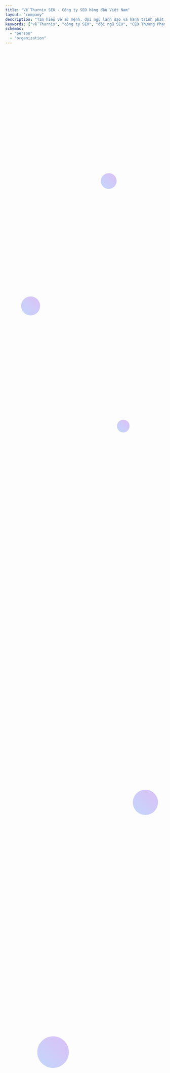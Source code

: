 ```yaml
---
title: "Về Thurnix SEO - Công ty SEO hàng đầu Việt Nam"
layout: "company"
description: "Tìm hiểu về sứ mệnh, đội ngũ lãnh đạo và hành trình phát triển của Thurnix - công ty dịch vụ SEO chuyên nghiệp tại Việt Nam"
keywords: ["về Thurnix", "công ty SEO", "đội ngũ SEO", "CEO Thương Phạm"]
schemas:
  - "person"
  - "organization"
---
```


<!-- Hero Section với Parallax Effect -->
<section class="relative min-h-screen flex items-center justify-center overflow-hidden bg-gradient-to-br from-slate-900 via-blue-900 to-indigo-900">
    <!-- Background Animation -->
    <div class="absolute inset-0 opacity-30">
        <div class="floating-shapes">
            <div class="shape shape-1"></div>
            <div class="shape shape-2"></div>
            <div class="shape shape-3"></div>
            <div class="shape shape-4"></div>
            <div class="shape shape-5"></div>
        </div>
    </div>
    
    <!-- Hero Content -->
    <div class="relative z-10 text-center text-white px-4 max-w-6xl mx-auto">
        <div class="fade-in-up" data-delay="0">
            <h1 class="text-5xl md:text-7xl font-bold mb-6 leading-tight">
                Kiến tạo tương lai<br>
                <span class="bg-gradient-to-r from-blue-400 to-purple-400 bg-clip-text text-transparent">
                    SEO Việt Nam
                </span>
            </h1>
        </div>
        
        <div class="fade-in-up" data-delay="200">
            <p class="text-xl md:text-2xl mb-8 opacity-90 max-w-4xl mx-auto leading-relaxed">
                Chúng tôi đang trên sứ mệnh cách mạng hóa cách doanh nghiệp Việt Nam 
                tiếp cận và chinh phục thế giới số với những giải pháp SEO tiên tiến nhất
            </p>
        </div>
        
        <div class="fade-in-up" data-delay="400">
            <div class="flex flex-col sm:flex-row gap-4 justify-center">
                <a href="/dich-vu-seo/" class="bg-gradient-to-r from-blue-600 to-purple-600 hover:from-blue-700 hover:to-purple-700 text-white px-8 py-4 rounded-full font-bold transition-all duration-300 transform hover:scale-105 shadow-lg">
                    Khám phá dịch vụ
                </a>
                <a href="#story" class="border-2 border-white/30 backdrop-blur-sm text-white px-8 py-4 rounded-full font-bold transition-all duration-300 hover:bg-white/10 hover:border-white/50">
                    Câu chuyện của chúng tôi
                </a>
            </div>
        </div>
        
        <!-- Scroll Indicator -->
        <div class="absolute bottom-10 left-1/2 transform -translate-x-1/2 fade-in-up" data-delay="600">
            <div class="scroll-indicator">
                <div class="mouse">
                    <div class="wheel"></div>
                </div>
                <p class="text-sm mt-3 opacity-70">Cuộn để khám phá</p>
            </div>
        </div>
    </div>
</section>

<!-- Mission Section với Glass Morphism -->
{{< section-container class="py-32 bg-gradient-to-b from-slate-900 to-gray-100 relative overflow-hidden" >}}
    <!-- Background Elements -->
    <div class="absolute top-0 left-0 w-full h-full">
        <div class="absolute top-20 left-20 w-72 h-72 bg-blue-500/20 rounded-full blur-3xl"></div>
        <div class="absolute bottom-20 right-20 w-96 h-96 bg-purple-500/20 rounded-full blur-3xl"></div>
    </div>

    <div class="max-w-6xl mx-auto relative z-10">
        <div class="text-center mb-20">
            <div class="slide-in-left">
                <span class="inline-block px-6 py-3 bg-gradient-to-r from-blue-100 to-purple-100 text-blue-800 rounded-full text-sm font-semibold mb-6">
                    Sứ mệnh của chúng tôi
                </span>
                <h2 class="text-4xl md:text-5xl font-bold mb-8 text-gray-900">
                    Trao quyền cho doanh nghiệp<br>
                    <span class="text-transparent bg-clip-text bg-gradient-to-r from-blue-600 to-purple-600">
                        thành công online
                    </span>
                </h2>
            </div>
        </div>

        <div class="grid grid-cols-1 lg:grid-cols-2 gap-16 items-center">
            <div class="slide-in-left" data-delay="200">
                <div class="glass-card p-8 rounded-3xl">
                    <h3 class="text-2xl font-bold mb-6 text-gray-900">Chúng tôi tin rằng</h3>
                    <div class="space-y-6">
                        <div class="flex items-start space-x-4">
                            <div class="w-8 h-8 bg-gradient-to-r from-blue-500 to-purple-500 rounded-full flex items-center justify-center flex-shrink-0 mt-1">
                                <span class="text-white text-sm">✓</span>
                            </div>
                            <p class="text-gray-700 leading-relaxed">
                                Mọi doanh nghiệp đều xứng đáng có cơ hội tiếp cận khách hàng online một cách hiệu quả
                            </p>
                        </div>
                        <div class="flex items-start space-x-4">
                            <div class="w-8 h-8 bg-gradient-to-r from-blue-500 to-purple-500 rounded-full flex items-center justify-center flex-shrink-0 mt-1">
                                <span class="text-white text-sm">✓</span>
                            </div>
                            <p class="text-gray-700 leading-relaxed">
                                Công nghệ AI và automation có thể tối ưu hóa SEO với độ chính xác chưa từng có
                            </p>
                        </div>
                        <div class="flex items-start space-x-4">
                            <div class="w-8 h-8 bg-gradient-to-r from-blue-500 to-purple-500 rounded-full flex items-center justify-center flex-shrink-0 mt-1">
                                <span class="text-white text-sm">✓</span>
                            </div>
                            <p class="text-gray-700 leading-relaxed">
                                Sự minh bạch và kết quả đo lường được là nền tảng của mọi chiến lược SEO thành công
                            </p>
                        </div>
                    </div>
                </div>
            </div>
            
            <div class="slide-in-right" data-delay="400">
                <div class="relative">
                    <div class="glass-card p-8 rounded-3xl">
                        <div class="text-center mb-8">
                            <div class="w-20 h-20 bg-gradient-to-r from-blue-500 to-purple-500 rounded-2xl flex items-center justify-center mx-auto mb-6">
                                <span class="text-white text-3xl">🚀</span>
                            </div>
                            <h4 class="text-2xl font-bold text-gray-900 mb-4">Cam kết của Thurnix</h4>
                        </div>
                        
                        <div class="grid grid-cols-2 gap-6">
                            <div class="text-center p-4 bg-gradient-to-br from-blue-50 to-purple-50 rounded-xl">
                                <div class="text-3xl font-bold text-blue-600 mb-2">850+</div>
                                <div class="text-sm text-gray-600">Doanh nghiệp tin tưởng</div>
                            </div>
                            <div class="text-center p-4 bg-gradient-to-br from-purple-50 to-pink-50 rounded-xl">
                                <div class="text-3xl font-bold text-purple-600 mb-2">97%</div>
                                <div class="text-sm text-gray-600">Tỷ lệ thành công</div>
                            </div>
                            <div class="text-center p-4 bg-gradient-to-br from-green-50 to-emerald-50 rounded-xl">
                                <div class="text-3xl font-bold text-green-600 mb-2">8+</div>
                                <div class="text-sm text-gray-600">Năm kinh nghiệm</div>
                            </div>
                            <div class="text-center p-4 bg-gradient-to-br from-orange-50 to-red-50 rounded-xl">
                                <div class="text-3xl font-bold text-orange-600 mb-2">24/7</div>
                                <div class="text-sm text-gray-600">Hỗ trợ kỹ thuật</div>
                            </div>
                        </div>
                    </div>
                </div>
            </div>
        </div>
    </div>
{{< /section-container >}}

<!-- Timeline Story Section -->
<section id="story" class="py-32 bg-white relative overflow-hidden">
    <div class="max-w-6xl mx-auto px-4">
        <div class="text-center mb-20">
            <div class="fade-in-up">
                <span class="inline-block px-6 py-3 bg-gradient-to-r from-green-100 to-blue-100 text-green-800 rounded-full text-sm font-semibold mb-6">
                    Hành trình phát triển
                </span>
                <h2 class="text-4xl md:text-5xl font-bold mb-8 text-gray-900">
                    Câu chuyện thành lập<br>
                    <span class="text-transparent bg-clip-text bg-gradient-to-r from-green-600 to-blue-600">
                        Thurnix
                    </span>
                </h2>
            </div>
        </div>

        <!-- Timeline -->
        <div class="relative">
            <!-- Timeline Line -->
            <div class="absolute left-4 md:left-1/2 top-0 bottom-0 w-1 bg-gradient-to-b from-blue-500 to-purple-500 transform md:-translate-x-1/2"></div>
            
            <!-- Timeline Items -->
            <div class="space-y-16">
                <!-- 2016 -->
                <div class="relative flex flex-col md:flex-row items-center">
                    <div class="md:w-1/2 md:pr-12 slide-in-left">
                        <div class="glass-card p-8 rounded-2xl ml-12 md:ml-0">
                            <div class="text-blue-600 font-bold text-lg mb-2">2016 - Khởi đầu</div>
                            <h3 class="text-2xl font-bold mb-4">Nhận ra cơ hội</h3>
                            <p class="text-gray-700 leading-relaxed">
                                CEO Thương Phạm nhận ra khoảng trống lớn trong thị trường SEO Việt Nam. 
                                Các doanh nghiệp cần những giải pháp SEO không chỉ hiệu quả mà còn 
                                phù hợp với đặc thù thị trường địa phương.
                            </p>
                        </div>
                    </div>
                    <div class="absolute left-0 md:left-1/2 transform md:-translate-x-1/2 w-8 h-8 bg-blue-500 rounded-full border-4 border-white shadow-lg"></div>
                    <div class="md:w-1/2 md:pl-12 mt-8 md:mt-0"></div>
                </div>

                <!-- 2017 -->
                <div class="relative flex flex-col md:flex-row items-center">
                    <div class="md:w-1/2 md:pr-12"></div>
                    <div class="absolute left-0 md:left-1/2 transform md:-translate-x-1/2 w-8 h-8 bg-purple-500 rounded-full border-4 border-white shadow-lg"></div>
                    <div class="md:w-1/2 md:pl-12 slide-in-right">
                        <div class="glass-card p-8 rounded-2xl ml-12 md:ml-0">
                            <div class="text-purple-600 font-bold text-lg mb-2">2017 - Thành lập</div>
                            <h3 class="text-2xl font-bold mb-4">Thurnix ra đời</h3>
                            <p class="text-gray-700 leading-relaxed">
                                Với 3 thành viên sáng lập, Thurnix chính thức được thành lập với tầm nhìn 
                                tạo ra một công ty SEO "Made in Vietnam" nhưng với chất lượng quốc tế.
                            </p>
                        </div>
                    </div>
                </div>

                <!-- 2019 -->
                <div class="relative flex flex-col md:flex-row items-center">
                    <div class="md:w-1/2 md:pr-12 slide-in-left">
                        <div class="glass-card p-8 rounded-2xl ml-12 md:ml-0">
                            <div class="text-green-600 font-bold text-lg mb-2">2019 - Phát triển</div>
                            <h3 class="text-2xl font-bold mb-4">Mở rộng đội ngũ</h3>
                            <p class="text-gray-700 leading-relaxed">
                                Thurnix mở rộng lên 15 chuyên gia và phục vụ hơn 200 doanh nghiệp. 
                                Bắt đầu nghiên cứu và ứng dụng AI vào quy trình SEO.
                            </p>
                        </div>
                    </div>
                    <div class="absolute left-0 md:left-1/2 transform md:-translate-x-1/2 w-8 h-8 bg-green-500 rounded-full border-4 border-white shadow-lg"></div>
                    <div class="md:w-1/2 md:pl-12"></div>
                </div>

                <!-- 2023 -->
                <div class="relative flex flex-col md:flex-row items-center">
                    <div class="md:w-1/2 md:pr-12"></div>
                    <div class="absolute left-0 md:left-1/2 transform md:-translate-x-1/2 w-8 h-8 bg-orange-500 rounded-full border-4 border-white shadow-lg"></div>
                    <div class="md:w-1/2 md:pl-12 slide-in-right">
                        <div class="glass-card p-8 rounded-2xl ml-12 md:ml-0">
                            <div class="text-orange-600 font-bold text-lg mb-2">2023 - Đột phá</div>
                            <h3 class="text-2xl font-bold mb-4">AI Engine độc quyền</h3>
                            <p class="text-gray-700 leading-relaxed">
                                Ra mắt ThurnixAI Engine - hệ thống AI độc quyền cho SEO. 
                                Đạt mốc 600+ khách hàng và được công nhận là Top 10 SEO Company Vietnam.
                            </p>
                        </div>
                    </div>
                </div>

                <!-- 2025 -->
                <div class="relative flex flex-col md:flex-row items-center">
                    <div class="md:w-1/2 md:pr-12 slide-in-left">
                        <div class="glass-card p-8 rounded-2xl ml-12 md:ml-0 border-2 border-gradient-to-r from-blue-500 to-purple-500">
                            <div class="text-blue-600 font-bold text-lg mb-2">2025 - Hiện tại</div>
                            <h3 class="text-2xl font-bold mb-4">Dẫn đầu thị trường</h3>
                            <p class="text-gray-700 leading-relaxed">
                                25+ chuyên gia, 850+ khách hàng tin tưởng. Tiên phong trong AEO 
                                (Answer Engine Optimization) và chuẩn bị cho kỷ nguyên AI Search.
                            </p>
                        </div>
                    </div>
                    <div class="absolute left-0 md:left-1/2 transform md:-translate-x-1/2 w-8 h-8 bg-gradient-to-r from-blue-500 to-purple-500 rounded-full border-4 border-white shadow-lg"></div>
                    <div class="md:w-1/2 md:pl-12"></div>
                </div>
            </div>
        </div>
    </div>
</section>

<!-- Team Section với Card Hover Effects -->
{{< section-container class="py-32 bg-gradient-to-br from-gray-50 to-blue-50" >}}
    <div class="max-w-6xl mx-auto">
        <div class="text-center mb-20">
            <div class="fade-in-up">
                <span class="inline-block px-6 py-3 bg-gradient-to-r from-purple-100 to-pink-100 text-purple-800 rounded-full text-sm font-semibold mb-6">
                    Đội ngũ của chúng tôi
                </span>
                <h2 class="text-4xl md:text-5xl font-bold mb-8 text-gray-900">
                    Những người kiến tạo<br>
                    <span class="text-transparent bg-clip-text bg-gradient-to-r from-purple-600 to-pink-600">
                        tương lai SEO
                    </span>
                </h2>
                <p class="text-xl text-gray-600 max-w-3xl mx-auto">
                    Đội ngũ chuyên gia đầy đam mê và tài năng, luôn sẵn sàng đồng hành 
                    cùng khách hàng trên con đường chinh phục đỉnh cao Google
                </p>
            </div>
        </div>

        <div class="grid grid-cols-1 md:grid-cols-3 gap-8 mb-16">
            <!-- CEO -->
            <div class="slide-in-up" data-delay="0">
                <div class="team-card group">
                    <div class="relative overflow-hidden rounded-2xl mb-6">
                        <img src="/images/thuong-pham-ceo.webp" alt="Thương Phạm" class="w-full h-80 object-cover transition-transform duration-500 group-hover:scale-110">
                        <div class="absolute inset-0 bg-gradient-to-t from-black/50 to-transparent opacity-0 group-hover:opacity-100 transition-opacity duration-300"></div>
                        <div class="absolute bottom-4 left-4 right-4 text-white opacity-0 group-hover:opacity-100 transition-opacity duration-300">
                            <p class="text-sm">"Thành công của khách hàng là động lực lớn nhất của chúng tôi"</p>
                        </div>
                    </div>
                    <h3 class="text-2xl font-bold mb-2">Thương Phạm</h3>
                    <p class="text-purple-600 font-semibold mb-4">CEO & Founder</p>
                    <p class="text-gray-600 text-sm leading-relaxed">
                        8+ năm kinh nghiệm trong lĩnh vực SEO và Digital Marketing. 
                        Visionary đằng sau ThurnixAI Engine và chiến lược phát triển dài hạn.
                    </p>
                    <div class="mt-4">
                        <a href="https://www.linkedin.com/in/thuong-pham-thurnix" class="inline-flex items-center text-blue-600 hover:text-blue-800 transition-colors">
                            <span class="mr-2">LinkedIn</span>
                            <svg class="w-4 h-4" fill="currentColor" viewBox="0 0 24 24">
                                <path d="M19 0h-14c-2.761 0-5 2.239-5 5v14c0 2.761 2.239 5 5 5h14c2.762 0 5-2.239 5-5v-14c0-2.761-2.238-5-5-5zm-11 19h-3v-11h3v11zm-1.5-12.268c-.966 0-1.75-.79-1.75-1.764s.784-1.764 1.75-1.764 1.75.79 1.75 1.764-.783 1.764-1.75 1.764zm13.5 12.268h-3v-5.604c0-3.368-4-3.113-4 0v5.604h-3v-11h3v1.765c1.396-2.586 7-2.777 7 2.476v6.759z"/>
                            </svg>
                        </a>
                    </div>
                </div>
            </div>

            <!-- CTO -->
            <div class="slide-in-up" data-delay="200">
                <div class="team-card group">
                    <div class="relative overflow-hidden rounded-2xl mb-6">
                        <img src="/images/team/cto-khoa.webp" alt="Nguyễn Minh Khoa" class="w-full h-80 object-cover transition-transform duration-500 group-hover:scale-110">
                        <div class="absolute inset-0 bg-gradient-to-t from-black/50 to-transparent opacity-0 group-hover:opacity-100 transition-opacity duration-300"></div>
                        <div class="absolute bottom-4 left-4 right-4 text-white opacity-0 group-hover:opacity-100 transition-opacity duration-300">
                            <p class="text-sm">"Công nghệ là chìa khóa để SEO trở nên hiệu quả hơn"</p>
                        </div>
                    </div>
                    <h3 class="text-2xl font-bold mb-2">Nguyễn Minh Khoa</h3>
                    <p class="text-purple-600 font-semibold mb-4">Chief Technology Officer</p>
                    <p class="text-gray-600 text-sm leading-relaxed">
                        Chuyên gia công nghệ với 10+ năm kinh nghiệm. 
                        Kiến trúc sư chính của ThurnixAI Engine và các hệ thống automation.
                    </p>
                </div>
            </div>

            <!-- Head of SEO -->
            <div class="slide-in-up" data-delay="400">
                <div class="team-card group">
                    <div class="relative overflow-hidden rounded-2xl mb-6">
                        <img src="/images/team/head-seo-mai.webp" alt="Trần Thị Mai" class="w-full h-80 object-cover transition-transform duration-500 group-hover:scale-110">
                        <div class="absolute inset-0 bg-gradient-to-t from-black/50 to-transparent opacity-0 group-hover:opacity-100 transition-opacity duration-300"></div>
                        <div class="absolute bottom-4 left-4 right-4 text-white opacity-0 group-hover:opacity-100 transition-opacity duration-300">
                            <p class="text-sm">"Mỗi website có một câu chuyện SEO riêng"</p>
                        </div>
                    </div>
                    <h3 class="text-2xl font-bold mb-2">Trần Thị Mai</h3>
                    <p class="text-purple-600 font-semibold mb-4">Head of SEO Strategy</p>
                    <p class="text-gray-600 text-sm leading-relaxed">
                        Chuyên gia SEO với 7+ năm kinh nghiệm. 
                        Người đứng đầu các chiến lược SEO và training cho đội ngũ chuyên gia.
                    </p>
                </div>
            </div>
        </div>

        <!-- Team Stats -->
        <div class="fade-in-up" data-delay="600">
            <div class="glass-card p-8 rounded-3xl">
                <h3 class="text-2xl font-bold text-center mb-8">Sức mạnh của đội ngũ Thurnix</h3>
                <div class="grid grid-cols-2 md:grid-cols-4 gap-8">
                    <div class="text-center">
                        <div class="w-16 h-16 bg-gradient-to-r from-blue-500 to-purple-500 rounded-2xl flex items-center justify-center mx-auto mb-4">
                            <span class="text-white text-2xl">👥</span>
                        </div>
                        <div class="text-3xl font-bold text-blue-600 mb-2">25+</div>
                        <div class="text-gray-600 text-sm">Chuyên gia SEO</div>
                    </div>
                    <div class="text-center">
                        <div class="w-16 h-16 bg-gradient-to-r from-green-500 to-emerald-500 rounded-2xl flex items-center justify-center mx-auto mb-4">
                            <span class="text-white text-2xl">🎓</span>
                        </div>
                        <div class="text-3xl font-bold text-green-600 mb-2">8+</div>
                        <div class="text-gray-600 text-sm">Năm kinh nghiệm TB</div>
                    </div>
                    <div class="text-center">
                        <div class="w-16 h-16 bg-gradient-to-r from-purple-500 to-pink-500 rounded-2xl flex items-center justify-center mx-auto mb-4">
                            <span class="text-white text-2xl">🏆</span>
                        </div>
                        <div class="text-3xl font-bold text-purple-600 mb-2">15+</div>
                        <div class="text-gray-600 text-sm">Chứng chỉ quốc tế</div>
                    </div>
                    <div class="text-center">
                        <div class="w-16 h-16 bg-gradient-to-r from-orange-500 to-red-500 rounded-2xl flex items-center justify-center mx-auto mb-4">
                            <span class="text-white text-2xl">🌍</span>
                        </div>
                        <div class="text-3xl font-bold text-orange-600 mb-2">5+</div>
                        <div class="text-gray-600 text-sm">Ngôn ngữ hỗ trợ</div>
                    </div>
                </div>
            </div>
        </div>
    </div>
{{< /section-container >}}

<!-- Values Section với Interactive Cards -->
{{< section-container class="py-32 bg-white relative overflow-hidden" >}}
    <!-- Background Decoration -->
    <div class="absolute top-0 left-0 w-full h-full opacity-5">
        <div class="absolute top-20 left-20 w-40 h-40 bg-blue-500 rounded-full"></div>
        <div class="absolute bottom-20 right-20 w-60 h-60 bg-purple-500 rounded-full"></div>
        <div class="absolute top-1/2 left-1/2 transform -translate-x-1/2 -translate-y-1/2 w-80 h-80 bg-green-500 rounded-full"></div>
    </div>

    <div class="max-w-6xl mx-auto relative z-10">
        <div class="text-center mb-20">
            <div class="fade-in-up">
                <span class="inline-block px-6 py-3 bg-gradient-to-r from-green-100 to-emerald-100 text-green-800 rounded-full text-sm font-semibold mb-6">
                    Giá trị cốt lõi
                </span>
                <h2 class="text-4xl md:text-5xl font-bold mb-8 text-gray-900">
                    Những nguyên tắc<br>
                    <span class="text-transparent bg-clip-text bg-gradient-to-r from-green-600 to-emerald-600">
                        định hướng hành động
                    </span>
                </h2>
                <p class="text-xl text-gray-600 max-w-3xl mx-auto">
                    Những giá trị này không chỉ là slogan mà là kim chỉ nam trong mọi quyết định 
                    và hành động của chúng tôi
                </p>
            </div>
        </div>

        <div class="grid grid-cols-1 md:grid-cols-3 gap-8">
            <!-- Innovation -->
            <div class="value-card slide-in-up" data-delay="0">
                <div class="value-card-inner">
                    <div class="value-card-front">
                        <div class="w-20 h-20 bg-gradient-to-r from-blue-500 to-cyan-500 rounded-2xl flex items-center justify-center mx-auto mb-6">
                            <span class="text-white text-3xl">💡</span>
                        </div>
                        <h3 class="text-2xl font-bold mb-4">Đổi mới sáng tạo</h3>
                        <p class="text-gray-600">
                            Không ngừng đẩy ranh giới và ứng dụng công nghệ mới nhất để giải quyết thách thức SEO
                        </p>
                    </div>
                    <div class="value-card-back">
                        <h4 class="text-xl font-bold mb-4 text-white">Cách chúng tôi thực hiện:</h4>
                        <ul class="space-y-3 text-white/90">
                            <li>• R&D 20% thời gian cho công nghệ mới</li>
                            <li>• Đầu tư vào AI và Machine Learning</li>
                            <li>• Thử nghiệm với AEO và Voice Search</li>
                            <li>• Hợp tác với các startup công nghệ</li>
                        </ul>
                    </div>
                </div>
            </div>

            <!-- Customer Success -->
            <div class="value-card slide-in-up" data-delay="200">
                <div class="value-card-inner">
                    <div class="value-card-front">
                        <div class="w-20 h-20 bg-gradient-to-r from-green-500 to-emerald-500 rounded-2xl flex items-center justify-center mx-auto mb-6">
                            <span class="text-white text-3xl">🎯</span>
                        </div>
                        <h3 class="text-2xl font-bold mb-4">Thành công khách hàng</h3>
                        <p class="text-gray-600">
                            Thành công của khách hàng chính là thành công của chúng tôi. Cam kết mang lại giá trị vượt trội
                        </p>
                    </div>
                    <div class="value-card-back">
                        <h4 class="text-xl font-bold mb-4 text-white">Cách chúng tôi đo lường:</h4>
                        <ul class="space-y-3 text-white/90">
                            <li>• NPS Score > 9/10 từ khách hàng</li>
                            <li>• 97% retention rate</li>
                            <li>• Theo dõi ROI thực tế từng dự án</li>
                            <li>• Dedicated success manager</li>
                        </ul>
                    </div>
                </div>
            </div>

            <!-- Transparency -->
            <div class="value-card slide-in-up" data-delay="400">
                <div class="value-card-inner">
                    <div class="value-card-front">
                        <div class="w-20 h-20 bg-gradient-to-r from-purple-500 to-pink-500 rounded-2xl flex items-center justify-center mx-auto mb-6">
                            <span class="text-white text-3xl">👁️</span>
                        </div>
                        <h3 class="text-2xl font-bold mb-4">Minh bạch & Tin cậy</h3>
                        <p class="text-gray-600">
                            Tin vào giao tiếp cởi mở và xây dựng niềm tin thông qua sự minh bạch trong mọi hoạt động
                        </p>
                    </div>
                    <div class="value-card-back">
                        <h4 class="text-xl font-bold mb-4 text-white">Cam kết của chúng tôi:</h4>
                        <ul class="space-y-3 text-white/90">
                            <li>• Báo cáo chi tiết hàng tháng</li>
                            <li>• Dashboard realtime cho khách hàng</li>
                            <li>• No hidden fees, pricing rõ ràng</li>
                            <li>• 100% White-hat SEO methods</li>
                        </ul>
                    </div>
                </div>
            </div>
        </div>
    </div>
{{< /section-container >}}

<!-- Achievements Section với Counter Animation -->
<section class="py-32 bg-gradient-to-br from-slate-900 via-blue-900 to-indigo-900 text-white relative overflow-hidden">
    <!-- Background Effects -->
    <div class="absolute inset-0">
        <div class="absolute top-0 left-0 w-full h-full opacity-10">
            <div class="floating-elements">
                <div class="element element-1"></div>
                <div class="element element-2"></div>
                <div class="element element-3"></div>
            </div>
        </div>
    </div>

    <div class="max-w-6xl mx-auto px-4 relative z-10">
        <div class="text-center mb-20">
            <div class="fade-in-up">
                <span class="inline-block px-6 py-3 bg-white/10 backdrop-blur-sm rounded-full text-sm font-semibold mb-6">
                    Thành tựu đáng tự hào
                </span>
                <h2 class="text-4xl md:text-5xl font-bold mb-8">
                    Những cột mốc<br>
                    <span class="text-transparent bg-clip-text bg-gradient-to-r from-yellow-400 to-orange-400">
                        đáng nhớ
                    </span>
                </h2>
            </div>
        </div>

        <!-- Awards Grid -->
        <div class="grid grid-cols-1 md:grid-cols-3 gap-8 mb-20">
            <div class="slide-in-up" data-delay="0">
                <div class="achievement-card group">
                    <div class="text-6xl mb-6 group-hover:scale-110 transition-transform duration-300">🏆</div>
                    <h3 class="text-2xl font-bold mb-4">Top 10 SEO Company Vietnam 2023</h3>
                    <p class="text-white/80 leading-relaxed">
                        Được bình chọn bởi Vietnam Digital Marketing Association
                    </p>
                    <div class="mt-6 w-full h-1 bg-white/20 rounded-full overflow-hidden">
                        <div class="h-full bg-gradient-to-r from-yellow-400 to-orange-400 rounded-full achievement-progress" style="width: 0%;"></div>
                    </div>
                </div>
            </div>

            <div class="slide-in-up" data-delay="200">
                <div class="achievement-card group">
                    <div class="text-6xl mb-6 group-hover:scale-110 transition-transform duration-300">🚀</div>
                    <h3 class="text-2xl font-bold mb-4">Best Digital Marketing Agency HCMC 2022</h3>
                    <p class="text-white/80 leading-relaxed">
                        Giải thưởng từ Hiệp hội Marketing TP.HCM
                    </p>
                    <div class="mt-6 w-full h-1 bg-white/20 rounded-full overflow-hidden">
                        <div class="h-full bg-gradient-to-r from-blue-400 to-purple-400 rounded-full achievement-progress" style="width: 0%;"></div>
                    </div>
                </div>
            </div>

            <div class="slide-in-up" data-delay="400">
                <div class="achievement-card group">
                    <div class="text-6xl mb-6 group-hover:scale-110 transition-transform duration-300">💡</div>
                    <h3 class="text-2xl font-bold mb-4">SEO Innovation Award 2021</h3>
                    <p class="text-white/80 leading-relaxed">
                        Công nhận về đổi mới sáng tạo trong lĩnh vực SEO
                    </p>
                    <div class="mt-6 w-full h-1 bg-white/20 rounded-full overflow-hidden">
                        <div class="h-full bg-gradient-to-r from-green-400 to-emerald-400 rounded-full achievement-progress" style="width: 0%;"></div>
                    </div>
                </div>
            </div>
        </div>

        <!-- Stats Counter -->
        <div class="fade-in-up" data-delay="600">
            <div class="glass-card-dark p-12 rounded-3xl">
                <div class="grid grid-cols-2 md:grid-cols-4 gap-8">
                    <div class="text-center">
                        <div class="text-5xl md:text-6xl font-bold mb-4">
                            <span class="counter text-transparent bg-clip-text bg-gradient-to-r from-blue-400 to-cyan-400" data-count="850">0</span>
                            <span class="text-transparent bg-clip-text bg-gradient-to-r from-blue-400 to-cyan-400">+</span>
                        </div>
                        <div class="text-white/80 text-lg">Khách hàng tin tưởng</div>
                    </div>
                    <div class="text-center">
                        <div class="text-5xl md:text-6xl font-bold mb-4">
                            <span class="counter text-transparent bg-clip-text bg-gradient-to-r from-green-400 to-emerald-400" data-count="97">0</span>
                            <span class="text-transparent bg-clip-text bg-gradient-to-r from-green-400 to-emerald-400">%</span>
                        </div>
                        <div class="text-white/80 text-lg">Tỷ lệ thành công</div>
                    </div>
                    <div class="text-center">
                        <div class="text-5xl md:text-6xl font-bold mb-4">
                            <span class="counter text-transparent bg-clip-text bg-gradient-to-r from-purple-400 to-pink-400" data-count="25">0</span>
                            <span class="text-transparent bg-clip-text bg-gradient-to-r from-purple-400 to-pink-400">+</span>
                        </div>
                        <div class="text-white/80 text-lg">Chuyên gia SEO</div>
                    </div>
                    <div class="text-center">
                        <div class="text-5xl md:text-6xl font-bold mb-4">
                            <span class="counter text-transparent bg-clip-text bg-gradient-to-r from-orange-400 to-red-400" data-count="8">0</span>
                            <span class="text-transparent bg-clip-text bg-gradient-to-r from-orange-400 to-red-400">+</span>
                        </div>
                        <div class="text-white/80 text-lg">Năm kinh nghiệm</div>
                    </div>
                </div>
            </div>
        </div>
    </div>
</section>

<!-- Future Vision Section -->
{{< section-container class="py-32 bg-gradient-to-br from-white to-blue-50 relative overflow-hidden" >}}
    <div class="max-w-6xl mx-auto">
        <div class="grid grid-cols-1 lg:grid-cols-2 gap-16 items-center">
            <div class="slide-in-left">
                <span class="inline-block px-6 py-3 bg-gradient-to-r from-blue-100 to-purple-100 text-blue-800 rounded-full text-sm font-semibold mb-6">
                    Tầm nhìn 2030
                </span>
                <h2 class="text-4xl md:text-5xl font-bold mb-8 text-gray-900">
                    Hướng tới<br>
                    <span class="text-transparent bg-clip-text bg-gradient-to-r from-blue-600 to-purple-600">
                        tương lai SEO
                    </span>
                </h2>
                <p class="text-xl text-gray-600 mb-8 leading-relaxed">
                    Chúng tôi đang xây dựng một tương lai nơi mọi doanh nghiệp, 
                    dù lớn hay nhỏ, đều có thể tiếp cận khách hàng một cách hiệu quả 
                    thông qua sức mạnh của SEO và AI.
                </p>
                
                <div class="space-y-6">
                    <div class="flex items-start space-x-4">
                        <div class="w-8 h-8 bg-gradient-to-r from-blue-500 to-purple-500 rounded-full flex items-center justify-center flex-shrink-0 mt-1">
                            <span class="text-white text-sm">🎯</span>
                        </div>
                        <div>
                            <h4 class="font-bold text-lg mb-2">10,000+ Doanh nghiệp đồng hành</h4>
                            <p class="text-gray-600">Mở rộng quy mô phục vụ với chất lượng không thay đổi</p>
                        </div>
                    </div>
                    <div class="flex items-start space-x-4">
                        <div class="w-8 h-8 bg-gradient-to-r from-green-500 to-emerald-500 rounded-full flex items-center justify-center flex-shrink-0 mt-1">
                            <span class="text-white text-sm">🌏</span>
                        </div>
                        <div>
                            <h4 class="font-bold text-lg mb-2">Dẫn đầu Đông Nam Á</h4>
                            <p class="text-gray-600">Trở thành công ty SEO số 1 khu vực với văn phòng đa quốc gia</p>
                        </div>
                    </div>
                    <div class="flex items-start space-x-4">
                        <div class="w-8 h-8 bg-gradient-to-r from-purple-500 to-pink-500 rounded-full flex items-center justify-center flex-shrink-0 mt-1">
                            <span class="text-white text-sm">🤖</span>
                        </div>
                        <div>
                            <h4 class="font-bold text-lg mb-2">AI-First SEO Platform</h4>
                            <p class="text-gray-600">Democratize SEO với platform AI cho mọi doanh nghiệp</p>
                        </div>
                    </div>
                </div>
            </div>
            
            <div class="slide-in-right">
                <div class="relative">
                    <!-- Vision Card -->
                    <div class="glass-card p-8 rounded-3xl">
                        <div class="text-center mb-8">
                            <div class="w-24 h-24 bg-gradient-to-r from-blue-500 to-purple-500 rounded-3xl flex items-center justify-center mx-auto mb-6">
                                <span class="text-white text-4xl">🚀</span>
                            </div>
                            <h3 class="text-2xl font-bold mb-4">Roadmap 2025-2030</h3>
                        </div>
                        
                        <div class="space-y-6">
                            <div class="roadmap-item">
                                <div class="flex items-center justify-between mb-2">
                                    <span class="font-semibold">AEO Platform Launch</span>
                                    <span class="text-sm text-blue-600">2025 Q2</span>
                                </div>
                                <div class="w-full bg-gray-200 rounded-full h-2">
                                    <div class="bg-gradient-to-r from-blue-500 to-purple-500 h-2 rounded-full" style="width: 75%;"></div>
                                </div>
                            </div>
                            
                            <div class="roadmap-item">
                                <div class="flex items-center justify-between mb-2">
                                    <span class="font-semibold">Southeast Asia Expansion</span>
                                    <span class="text-sm text-green-600">2026</span>
                                </div>
                                <div class="w-full bg-gray-200 rounded-full h-2">
                                    <div class="bg-gradient-to-r from-green-500 to-emerald-500 h-2 rounded-full" style="width: 40%;"></div>
                                </div>
                            </div>
                            
                            <div class="roadmap-item">
                                <div class="flex items-center justify-between mb-2">
                                    <span class="font-semibold">AI SEO SaaS Platform</span>
                                    <span class="text-sm text-purple-600">2028</span>
                                </div>
                                <div class="w-full bg-gray-200 rounded-full h-2">
                                    <div class="bg-gradient-to-r from-purple-500 to-pink-500 h-2 rounded-full" style="width: 20%;"></div>
                                </div>
                            </div>
                            
                            <div class="roadmap-item">
                                <div class="flex items-center justify-between mb-2">
                                    <span class="font-semibold">10K+ Clients Milestone</span>
                                    <span class="text-sm text-orange-600">2030</span>
                                </div>
                                <div class="w-full bg-gray-200 rounded-full h-2">
                                    <div class="bg-gradient-to-r from-orange-500 to-red-500 h-2 rounded-full" style="width: 10%;"></div>
                                </div>
                            </div>
                        </div>
                    </div>
                    
                    <!-- Floating Elements -->
                    <div class="absolute -top-6 -right-6 w-24 h-24 bg-gradient-to-r from-yellow-400 to-orange-400 rounded-full opacity-20 blur-xl"></div>
                    <div class="absolute -bottom-6 -left-6 w-32 h-32 bg-gradient-to-r from-pink-400 to-purple-400 rounded-full opacity-20 blur-xl"></div>
                </div>
            </div>
        </div>
    </div>
{{< /section-container >}}

<!-- Final CTA Section -->
<section class="py-32 bg-gradient-to-r from-blue-600 via-purple-600 to-pink-600 text-white relative overflow-hidden">
    <!-- Background Animation -->
    <div class="absolute inset-0 opacity-20">
        <div class="cta-particles">
            <div class="particle particle-1"></div>
            <div class="particle particle-2"></div>
            <div class="particle particle-3"></div>
            <div class="particle particle-4"></div>
            <div class="particle particle-5"></div>
        </div>
    </div>

    <div class="max-w-4xl mx-auto px-4 text-center relative z-10">
        <div class="fade-in-up">
            <h2 class="text-4xl md:text-6xl font-bold mb-8">
                Sẵn sàng đồng hành<br>
                cùng chúng tôi?
            </h2>
            <p class="text-xl md:text-2xl mb-12 opacity-90 leading-relaxed">
                Hãy để Thurnix giúp doanh nghiệp của bạn chinh phục đỉnh cao Google 
                và đạt được những mục tiêu kinh doanh đầy tham vọng
            </p>
            
            <div class="flex flex-col sm:flex-row gap-6 justify-center mb-12">
                <a href="/dich-vu-seo/" class="cta-button cta-button-primary">
                    <span>Khám phá dịch vụ SEO</span>
                    <svg class="w-5 h-5 ml-2" fill="none" stroke="currentColor" viewBox="0 0 24 24">
                        <path stroke-linecap="round" stroke-linejoin="round" stroke-width="2" d="M17 8l4 4m0 0l-4 4m4-4H3"></path>
                    </svg>
                </a>
                <a href="tel:0925604604" class="cta-button cta-button-secondary">
                    <span>Liên hệ: 0925 604 604</span>
                    <svg class="w-5 h-5 ml-2" fill="none" stroke="currentColor" viewBox="0 0 24 24">
                        <path stroke-linecap="round" stroke-linejoin="round" stroke-width="2" d="3 5a2 2 0 012-2h3.28a1 1 0 01.948.684l1.498 4.493a1 1 0 01-.502 1.21l-2.257 1.13a11.042 11.042 0 005.516 5.516l1.13-2.257a1 1 0 011.21-.502l4.493 1.498a1 1 0 01.684.949V19a2 2 0 01-2 2h-1C9.716 21 3 14.284 3 6V5z"></path>
                    </svg>
                </a>
            </div>
            
            <!-- Trust Indicators -->
            <div class="grid grid-cols-3 gap-8 max-w-2xl mx-auto">
                <div class="text-center">
                    <div class="text-3xl mb-2">🏆</div>
                    <div class="text-sm opacity-80">Top 10 SEO Vietnam</div>
                </div>
                <div class="text-center">
                    <div class="text-3xl mb-2">✅</div>
                    <div class="text-sm opacity-80">97% Success Rate</div>
                </div>
                <div class="text-center">
                    <div class="text-3xl mb-2">💝</div>
                    <div class="text-sm opacity-80">850+ Happy Clients</div>
                </div>
            </div>
        </div>
    </div>
</section>

<!-- CSS Styles -->
<style>
/* Floating Shapes Animation */
.floating-shapes {
    position: relative;
    width: 100%;
    height: 100%;
}

.shape {
    position: absolute;
    border-radius: 50%;
    background: linear-gradient(45deg, rgba(59, 130, 246, 0.3), rgba(147, 51, 234, 0.3));
    animation: float 6s ease-in-out infinite;
}

.shape-1 { width: 60px; height: 60px; top: 20%; left: 10%; animation-delay: 0s; }
.shape-2 { width: 80px; height: 80px; top: 60%; left: 80%; animation-delay: 1s; }
.shape-3 { width: 40px; height: 40px; top: 30%; left: 70%; animation-delay: 2s; }
.shape-4 { width: 100px; height: 100px; top: 80%; left: 20%; animation-delay: 3s; }
.shape-5 { width: 50px; height: 50px; top: 10%; left: 60%; animation-delay: 4s; }

@keyframes float {
    0%, 100% { transform: translateY(0px) rotate(0deg); }
    33% { transform: translateY(-20px) rotate(120deg); }
    66% { transform: translateY(20px) rotate(240deg); }
}

/* Scroll Indicator */
.scroll-indicator .mouse {
    width: 24px;
    height: 40px;
    border: 2px solid rgba(255, 255, 255, 0.5);
    border-radius: 12px;
    position: relative;
    margin: 0 auto;
}

.scroll-indicator .wheel {
    width: 2px;
    height: 6px;
    background: rgba(255, 255, 255, 0.8);
    border-radius: 1px;
    position: absolute;
    top: 8px;
    left: 50%;
    transform: translateX(-50%);
    animation: scroll 2s infinite;
}

@keyframes scroll {
    0% { opacity: 1; top: 8px; }
    100% { opacity: 0; top: 24px; }
}

/* Glass Morphism Cards */
.glass-card {
    background: rgba(255, 255, 255, 0.1);
    backdrop-filter: blur(10px);
    border: 1px solid rgba(255, 255, 255, 0.2);
    box-shadow: 0 25px 45px rgba(0, 0, 0, 0.1);
}

.glass-card-dark {
    background: rgba(0, 0, 0, 0.2);
    backdrop-filter: blur(10px);
    border: 1px solid rgba(255, 255, 255, 0.1);
    box-shadow: 0 25px 45px rgba(0, 0, 0, 0.3);
}

/* Team Cards */
.team-card {
    background: white;
    border-radius: 1.5rem;
    padding: 2rem;
    box-shadow: 0 10px 30px rgba(0, 0, 0, 0.1);
    transition: all 0.3s ease;
    height: 100%;
}

.team-card:hover {
    transform: translateY(-10px);
    box-shadow: 0 20px 40px rgba(0, 0, 0, 0.15);
}

/* Value Cards with Flip Effect */
.value-card {
    height: 300px;
    perspective: 1000px;
}

.value-card-inner {
    position: relative;
    width: 100%;
    height: 100%;
    text-align: center;
    transition: transform 0.6s;
    transform-style: preserve-3d;
    cursor: pointer;
}

.value-card:hover .value-card-inner {
    transform: rotateY(180deg);
}

.value-card-front, .value-card-back {
    position: absolute;
    width: 100%;
    height: 100%;
    backface-visibility: hidden;
    border-radius: 1.5rem;
    padding: 2rem;
    display: flex;
    flex-direction: column;
    justify-content: center;
}

.value-card-front {
    background: white;
    box-shadow: 0 10px 30px rgba(0, 0, 0, 0.1);
}

.value-card-back {
    background: linear-gradient(135deg, #667eea 0%, #764ba2 100%);
    color: white;
    transform: rotateY(180deg);
}

/* Achievement Cards */
.achievement-card {
    background: rgba(255, 255, 255, 0.1);
    backdrop-filter: blur(10px);
    border: 1px solid rgba(255, 255, 255, 0.2);
    border-radius: 1.5rem;
    padding: 2rem;
    text-align: center;
    transition: all 0.3s ease;
}

.achievement-card:hover {
    transform: translateY(-10px);
    background: rgba(255, 255, 255, 0.15);
}

.achievement-progress {
    animation: progressFill 2s ease-out forwards;
    animation-delay: 1s;
}

@keyframes progressFill {
    from { width: 0%; }
    to { width: 100%; }
}

/* Counter Animation */
.counter {
    display: inline-block;
}

/* CTA Buttons */
.cta-button {
    display: inline-flex;
    align-items: center;
    padding: 1rem 2rem;
    border-radius: 9999px;
    font-weight: 700;
    text-decoration: none;
    transition: all 0.3s ease;
    transform: scale(1);
}

.cta-button:hover {
    transform: scale(1.05);
}

.cta-button-primary {
    background: rgba(255, 255, 255, 0.2);
    backdrop-filter: blur(10px);
    border: 2px solid rgba(255, 255, 255, 0.3);
    color: white;
}

.cta-button-primary:hover {
    background: rgba(255, 255, 255, 0.3);
    border-color: rgba(255, 255, 255, 0.5);
}

.cta-button-secondary {
    background: transparent;
    border: 2px solid rgba(255, 255, 255, 0.5);
    color: white;
}

.cta-button-secondary:hover {
    background: rgba(255, 255, 255, 0.1);
    border-color: rgba(255, 255, 255, 0.8);
}

/* Floating Elements for CTA */
.cta-particles {
    position: relative;
    width: 100%;
    height: 100%;
}

.particle {
    position: absolute;
    background: rgba(255, 255, 255, 0.1);
    border-radius: 50%;
    animation: particleFloat 8s ease-in-out infinite;
}

.particle-1 { width: 20px; height: 20px; top: 10%; left: 10%; animation-delay: 0s; }
.particle-2 { width: 30px; height: 30px; top: 20%; left: 80%; animation-delay: 1s; }
.particle-3 { width: 15px; height: 15px; top: 60%; left: 20%; animation-delay: 2s; }
.particle-4 { width: 25px; height: 25px; top: 70%; left: 70%; animation-delay: 3s; }
.particle-5 { width: 18px; height: 18px; top: 30%; left: 50%; animation-delay: 4s; }

@keyframes particleFloat {
    0%, 100% { transform: translateY(0px) translateX(0px); opacity: 0.3; }
    25% { transform: translateY(-30px) translateX(10px); opacity: 0.6; }
    50% { transform: translateY(-15px) translateX(-10px); opacity: 0.9; }
    75% { transform: translateY(-25px) translateX(15px); opacity: 0.6; }
}

/* Floating Elements for Achievements */
.floating-elements {
    position: relative;
    width: 100%;
    height: 100%;
}

.element {
    position: absolute;
    background: linear-gradient(45deg, rgba(255, 255, 255, 0.1), rgba(255, 255, 255, 0.05));
    border-radius: 50%;
    animation: elementFloat 10s ease-in-out infinite;
}

.element-1 { width: 100px; height: 100px; top: 10%; left: 15%; animation-delay: 0s; }
.element-2 { width: 150px; height: 150px; top: 50%; left: 70%; animation-delay: 2s; }
.element-3 { width: 80px; height: 80px; top: 80%; left: 30%; animation-delay: 4s; }

@keyframes elementFloat {
    0%, 100% { transform: translateY(0px) scale(1); }
    33% { transform: translateY(-40px) scale(1.1); }
    66% { transform: translateY(20px) scale(0.9); }
}

/* Scroll Animations */
.fade-in-up {
    opacity: 0;
    transform: translateY(60px);
    transition: all 0.8s ease-out;
}

.fade-in-up.animate {
    opacity: 1;
    transform: translateY(0);
}

.slide-in-left {
    opacity: 0;
    transform: translateX(-60px);
    transition: all 0.8s ease-out;
}

.slide-in-left.animate {
    opacity: 1;
    transform: translateX(0);
}

.slide-in-right {
    opacity: 0;
    transform: translateX(60px);
    transition: all 0.8s ease-out;
}

.slide-in-right.animate {
    opacity: 1;
    transform: translateX(0);
}

.slide-in-up {
    opacity: 0;
    transform: translateY(60px);
    transition: all 0.8s ease-out;
}

.slide-in-up.animate {
    opacity: 1;
    transform: translateY(0);
}

/* Roadmap Items */
.roadmap-item {
    transition: all 0.3s ease;
    padding: 1rem;
    border-radius: 0.5rem;
}

.roadmap-item:hover {
    background: rgba(59, 130, 246, 0.05);
    transform: translateX(10px);
}

/* Mobile Responsive Adjustments */
@media (max-width: 768px) {
    .text-5xl { font-size: 2.5rem; }
    .text-6xl { font-size: 3rem; }
    .text-7xl { font-size: 3.5rem; }
    
    .value-card {
        height: auto;
        min-height: 250px;
    }
    
    .value-card:hover .value-card-inner {
        transform: none;
    }
    
    .value-card-back {
        position: relative;
        transform: none;
        margin-top: 1rem;
        border-radius: 1rem;
    }
    
    .team-card:hover {
        transform: none;
    }
    
    .achievement-card:hover {
        transform: none;
    }
}

/* Loading Animation for Page */
.page-loader {
    position: fixed;
    top: 0;
    left: 0;
    width: 100%;
    height: 100%;
    background: linear-gradient(135deg, #667eea 0%, #764ba2 100%);
    display: flex;
    justify-content: center;
    align-items: center;
    z-index: 9999;
    transition: opacity 0.5s ease-out;
}

.loader-content {
    text-align: center;
    color: white;
}

.loader-spinner {
    width: 60px;
    height: 60px;
    border: 4px solid rgba(255, 255, 255, 0.3);
    border-top: 4px solid white;
    border-radius: 50%;
    animation: spin 1s linear infinite;
    margin: 0 auto 1rem;
}

@keyframes spin {
    0% { transform: rotate(0deg); }
    100% { transform: rotate(360deg); }
}

/* Smooth scroll behavior */
html {
    scroll-behavior: smooth;
}

/* Custom scrollbar */
::-webkit-scrollbar {
    width: 8px;
}

::-webkit-scrollbar-track {
    background: #f1f1f1;
}

::-webkit-scrollbar-thumb {
    background: linear-gradient(135deg, #667eea 0%, #764ba2 100%);
    border-radius: 4px;
}

::-webkit-scrollbar-thumb:hover {
    background: linear-gradient(135deg, #5a67d8 0%, #6b46c1 100%);
}
</style>

<script>
document.addEventListener('DOMContentLoaded', function() {
    // Page Loader
    const pageLoader = document.createElement('div');
    pageLoader.className = 'page-loader';
    pageLoader.innerHTML = `
        <div class="loader-content">
            <div class="loader-spinner"></div>
            <h3 class="text-xl font-bold">Đang tải...</h3>
            <p class="text-sm opacity-80">Chuẩn bị trải nghiệm tuyệt vời</p>
        </div>
    `;
    document.body.appendChild(pageLoader);

    // Hide loader after page load
    window.addEventListener('load', function() {
        setTimeout(() => {
            pageLoader.style.opacity = '0';
            setTimeout(() => {
                document.body.removeChild(pageLoader);
                initScrollAnimations();
                initCounterAnimations();
            }, 500);
        }, 1000);
    });

    // Scroll Animation System
    function initScrollAnimations() {
        const observerOptions = {
            threshold: 0.1,
            rootMargin: '0px 0px -50px 0px'
        };

        const observer = new IntersectionObserver((entries) => {
            entries.forEach(entry => {
                if (entry.isIntersecting) {
                    const delay = entry.target.dataset.delay || 0;
                    setTimeout(() => {
                        entry.target.classList.add('animate');
                    }, parseInt(delay));
                }
            });
        }, observerOptions);

        // Observe all animation elements
        const animationElements = document.querySelectorAll('.fade-in-up, .slide-in-left, .slide-in-right, .slide-in-up');
        animationElements.forEach(el => observer.observe(el));

        // Achievement progress bars
        const progressBars = document.querySelectorAll('.achievement-progress');
        const progressObserver = new IntersectionObserver((entries) => {
            entries.forEach(entry => {
                if (entry.isIntersecting) {
                    entry.target.style.width = '100%';
                }
            });
        }, observerOptions);

        progressBars.forEach(bar => progressObserver.observe(bar));
    }

    // Counter Animation
    function initCounterAnimations() {
        const counters = document.querySelectorAll('.counter');
        const counterObserver = new IntersectionObserver((entries) => {
            entries.forEach(entry => {
                if (entry.isIntersecting) {
                    const counter = entry.target;
                    const target = parseInt(counter.dataset.count);
                    const duration = 2000; // 2 seconds
                    const step = target / (duration / 16); // 60fps
                    let current = 0;

                    const updateCounter = () => {
                        current += step;
                        if (current < target) {
                            counter.textContent = Math.floor(current);
                            requestAnimationFrame(updateCounter);
                        } else {
                            counter.textContent = target;
                        }
                    };

                    updateCounter();
                    counterObserver.unobserve(counter);
                }
            });
        }, { threshold: 0.5 });

        counters.forEach(counter => counterObserver.observe(counter));
    }

    // Smooth scrolling for anchor links
    document.querySelectorAll('a[href^="#"]').forEach(anchor => {
        anchor.addEventListener('click', function (e) {
            e.preventDefault();
            const target = document.querySelector(this.getAttribute('href'));
            if (target) {
                target.scrollIntoView({
                    behavior: 'smooth',
                    block: 'start'
                });
            }
        });
    });

    // Parallax effect for hero section
    const heroSection = document.querySelector('.hero-section');
    if (heroSection) {
        window.addEventListener('scroll', () => {
            const scrolled = window.pageYOffset;
            const rate = scrolled * -0.5;
            heroSection.style.transform = `translateY(${rate}px)`;
        });
    }

    // Interactive value cards for mobile
    const valueCards = document.querySelectorAll('.value-card');
    valueCards.forEach(card => {
        card.addEventListener('click', function() {
            this.classList.toggle('flipped');
        });
    });

    // Add hover effects for team cards
    const teamCards = document.querySelectorAll('.team-card');
    teamCards.forEach(card => {
        card.addEventListener('mouseenter', function() {
            this.style.transform = 'translateY(-10px) scale(1.02)';
        });
        
        card.addEventListener('mouseleave', function() {
            this.style.transform = 'translateY(0) scale(1)';
        });
    });

    // Easter egg: Konami code
    let konamiCode = [];
    const konami = [38, 38, 40, 40, 37, 39, 37, 39, 66, 65]; // ↑↑↓↓←→←→BA
    
    document.addEventListener('keydown', function(e) {
        konamiCode.push(e.keyCode);
        if (konamiCode.length > konami.length) {
            konamiCode.shift();
        }
        
        if (konamiCode.join(',') === konami.join(',')) {
            showEasterEgg();
            konamiCode = [];
        }
    });

    function showEasterEgg() {
        const message = document.createElement('div');
        message.innerHTML = `
            <div class="fixed inset-0 bg-black bg-opacity-80 flex items-center justify-center z-50">
                <div class="bg-white p-8 rounded-2xl text-center max-w-md mx-4">
                    <div class="text-6xl mb-4">🎉</div>
                    <h3 class="text-2xl font-bold mb-4">Bạn đã tìm ra Easter Egg!</h3>
                    <p class="text-gray-600 mb-6">Chúc mừng! Bạn vừa mở khóa một thông điệp bí mật từ team Thurnix.</p>
                    <div class="bg-gradient-to-r from-blue-50 to-purple-50 p-4 rounded-lg mb-6">
                        <p class="text-sm text-blue-800 font-semibold">"Passion for SEO drives us to excellence every day!" - Thurnix Team</p>
                    </div>
                    <button onclick="this.closest('.fixed').remove()" class="bg-blue-600 text-white px-6 py-2 rounded-lg hover:bg-blue-700 transition-colors">
                        Awesome! 🚀
                    </button>
                </div>
            </div>
        `;
        document.body.appendChild(message);
    }

    // Performance optimization: Lazy load images
    const images = document.querySelectorAll('img[data-src]');
    const imageObserver = new IntersectionObserver((entries) => {
        entries.forEach(entry => {
            if (entry.isIntersecting) {
                const img = entry.target;
                img.src = img.dataset.src;
                img.removeAttribute('data-src');
                imageObserver.unobserve(img);
            }
        });
    });

    images.forEach(img => imageObserver.observe(img));

    // Add loading state for CTA buttons
    const ctaButtons = document.querySelectorAll('.cta-button');
    ctaButtons.forEach(button => {
        button.addEventListener('click', function(e) {
            if (this.href && !this.href.startsWith('tel:')) {
                e.preventDefault();
                this.style.opacity = '0.7';
                this.innerHTML = `
                    <div class="loader-spinner" style="width: 20px; height: 20px; margin-right: 8px;"></div>
                    Đang chuyển hướng...
                `;
                setTimeout(() => {
                    window.location.href = this.href;
                }, 1000);
            }
        });
    });

    // Add typing effect for hero headline
    const heroHeadline = document.querySelector('.hero-section h1');
    if (heroHeadline) {
        const text = heroHeadline.innerHTML;
        heroHeadline.innerHTML = '';
        let i = 0;
        
        const typeWriter = () => {
            if (i < text.length) {
                heroHeadline.innerHTML += text.charAt(i);
                i++;
                setTimeout(typeWriter, 50);
            }
        };
        
        setTimeout(typeWriter, 1500);
    }

    // Add mouse trail effect
    let mouseTrail = [];
    document.addEventListener('mousemove', function(e) {
        mouseTrail.push({ x: e.clientX, y: e.clientY, time: Date.now() });
        
        // Keep only recent trail points
        mouseTrail = mouseTrail.filter(point => Date.now() - point.time < 500);
        
        // Create trail elements
        if (mouseTrail.length > 1) {
            const trail = document.createElement('div');
            trail.style.cssText = `
                position: fixed;
                pointer-events: none;
                width: 4px;
                height: 4px;
                background: radial-gradient(circle, rgba(59,130,246,0.6) 0%, transparent 70%);
                border-radius: 50%;
                left: ${e.clientX - 2}px;
                top: ${e.clientY - 2}px;
                z-index: 9999;
                animation: trailFade 0.5s ease-out forwards;
            `;
            
            document.body.appendChild(trail);
            
            setTimeout(() => {
                if (trail.parentNode) {
                    trail.parentNode.removeChild(trail);
                }
            }, 500);
        }
    });

    // Add trail fade animation
    const style = document.createElement('style');
    style.textContent = `
        @keyframes trailFade {
            0% { opacity: 0.6; transform: scale(1); }
            100% { opacity: 0; transform: scale(0); }
        }
    `;
    document.head.appendChild(style);

    // Add scroll progress indicator
    const scrollProgress = document.createElement('div');
    scrollProgress.style.cssText = `
        position: fixed;
        top: 0;
        left: 0;
        width: 0%;
        height: 3px;
        background: linear-gradient(90deg, #3b82f6, #8b5cf6, #ec4899);
        z-index: 9999;
        transition: width 0.1s ease-out;
    `;
    document.body.appendChild(scrollProgress);

    window.addEventListener('scroll', () => {
        const winScroll = document.body.scrollTop || document.documentElement.scrollTop;
        const height = document.documentElement.scrollHeight - document.documentElement.clientHeight;
        const scrolled = (winScroll / height) * 100;
        scrollProgress.style.width = scrolled + '%';
    });

    console.log(`
    🚀 Thurnix About Page Loaded Successfully!
    
    ████████╗██╗  ██╗██╗   ██╗██████╗ ███╗   ██╗██╗██╗  ██╗
    ╚══██╔══╝██║  ██║██║   ██║██╔══██╗████╗  ██║██║╚██╗██╔╝
       ██║   ███████║██║   ██║██████╔╝██╔██╗ ██║██║ ╚███╔╝ 
       ██║   ██╔══██║██║   ██║██╔══██╗██║╚██╗██║██║ ██╔██╗ 
       ██║   ██║  ██║╚██████╔╝██║  ██║██║ ╚████║██║██╔╝ ██╗
       ╚═╝   ╚═╝  ╚═╝ ╚═════╝ ╚═╝  ╚═╝╚═╝  ╚═══╝╚═╝╚═╝  ╚═╝
    
    🌟 SEO Agency - Made with ❤️ in Vietnam
    📧 Contact: seo@thurnix.com
    📞 Hotline: 0925 604 604
    `);
});

// Service Worker for caching (Progressive Web App features)
if ('serviceWorker' in navigator) {
    window.addEventListener('load', function() {
        navigator.serviceWorker.register('/sw.js')
            .then(function(registration) {
                console.log('SW registered: ', registration);
            })
            .catch(function(registrationError) {
                console.log('SW registration failed: ', registrationError);
            });
    });
}
</script>
